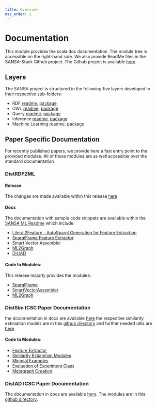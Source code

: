 ```yaml
---
title: Overview
nav_order: 1
---
```


# Documentation
This module provides the scala doc documentation. The module tree is accessible on the right-hand side.
We also provide ReadMe files in the SANSA-Stack Github project. The Github project is available [here](https://github.com/SANSA-Stack/SANSA-Stack).
## Layers
The SANSA project is structured in the following five layers developed in their respective sub-folders:
* RDF [readme](https://github.com/SANSA-Stack/SANSA-Stack/blob/develop/sansa-rdf/README.md), [package](https://github.com/SANSA-Stack/SANSA-Stack/tree/develop/sansa-rdf)
* OWL [readme](https://github.com/SANSA-Stack/SANSA-Stack/blob/develop/sansa-owl/README.md), [package](https://github.com/SANSA-Stack/SANSA-Stack/tree/develop/sansa-owl)
* Query [readme](https://github.com/SANSA-Stack/SANSA-Stack/blob/develop/sansa-query/README.md), [package](https://github.com/SANSA-Stack/SANSA-Stack/tree/develop/sansa-query)
* Inference [readme](https://github.com/SANSA-Stack/SANSA-Stack/blob/develop/sansa-inference/README.md), [package](https://github.com/SANSA-Stack/SANSA-Stack/tree/develop/sansa-inference)
* Machine Learning [readme](https://github.com/SANSA-Stack/SANSA-Stack/blob/develop/sansa-ml/README.md), [package](https://github.com/SANSA-Stack/SANSA-Stack/tree/develop/sansa-ml)


## Paper Specific Documentation
For recently published papers, we provide here a fast entry point to the provided modules. All of those modules are as well accessible over the standard documentation

### DistRDF2ML

#### Release
The changes are made available within this release [here](https://github.com/SANSA-Stack/SANSA-Stack/releases/tag/v0.8.1_DistRDF2ML)

#### Docs
The documentation with sample code snippets are available within the [SANSA ML Readme](https://github.com/SANSA-Stack/SANSA-Stack/tree/develop/sansa-ml) which include:
* [Literal2Feature - AutoSparql Generation for Feature Extraction](https://github.com/SANSA-Stack/SANSA-Stack/tree/develop/sansa-ml#literal2feature-autosparql-generation-for-feature-extraction)
* [SparqlFrame Feature Extractor](https://github.com/SANSA-Stack/SANSA-Stack/tree/develop/sansa-ml#sparqlframe-feature-extractor)
* [Smart Vector Assembler](https://github.com/SANSA-Stack/SANSA-Stack/tree/develop/sansa-ml#smart-vector-assembler)
* [ML2Graph](https://github.com/SANSA-Stack/SANSA-Stack/tree/develop/sansa-ml#ml2graph)
* [DistAD](https://github.com/SANSA-Stack/SANSA-Stack/blob/feature/distad/sansa-ml/README.md#distad-distributed-anomaly-detection)

#### Code to Modules:
This release majorly provides the modules:
* [SparqlFrame](https://github.com/SANSA-Stack/SANSA-Stack/blob/develop/sansa-ml/sansa-ml-spark/src/main/scala/net/sansa_stack/ml/spark/featureExtraction/SparqlFrame.scala)
* [SmartVectorAssembler](https://github.com/SANSA-Stack/SANSA-Stack/blob/develop/sansa-ml/sansa-ml-spark/src/main/scala/net/sansa_stack/ml/spark/featureExtraction/SmartVectorAssembler.scala)
* [ML2Graph](https://github.com/SANSA-Stack/SANSA-Stack/blob/develop/sansa-ml/sansa-ml-spark/src/main/scala/net/sansa_stack/ml/spark/utils/ML2Graph.scala)


### DistSim ICSC Paper Documentation
the documentation in docs are available [here](https://github.com/SANSA-Stack/SANSA-Stack/tree/develop/sansa-ml)
the respective similarity estimation models are in this [github directory](https://github.com/SANSA-Stack/SANSA-Stack/tree/develop/sansa-ml/sansa-ml-spark/src/main/scala/net/sansa_stack/ml/spark/similarity) and further needed utils are [here](https://github.com/SANSA-Stack/SANSA-Stack/tree/develop/sansa-ml/sansa-ml-spark/src/main/scala/net/sansa_stack/ml/spark/utils)

#### Code to Modules:
* [Feature Extractor](https://github.com/SANSA-Stack/SANSA-Stack/blob/develop/sansa-ml/sansa-ml-spark/src/main/scala/net/sansa_stack/ml/spark/utils/FeatureExtractorModel.scala)
* [Similarity Estiamtion Modules](https://github.com/SANSA-Stack/SANSA-Stack/tree/develop/sansa-ml/sansa-ml-spark/src/main/scala/net/sansa_stack/ml/spark/similarity/similarityEstimationModels)
* [Minmial Examples](https://github.com/SANSA-Stack/SANSA-Stack/blob/develop/sansa-ml/sansa-ml-spark/src/main/scala/net/sansa_stack/ml/spark/similarity/examples/minimalCalls.scala)
* [Evaluation of Experiment Class](https://github.com/SANSA-Stack/SANSA-Stack/blob/develop/sansa-ml/sansa-ml-spark/src/main/scala/net/sansa_stack/ml/spark/similarity/experiment/SimilarityPipelineExperiment.scala)
* [Metagraph Creation](https://github.com/SANSA-Stack/SANSA-Stack/blob/develop/sansa-ml/sansa-ml-spark/src/main/scala/net/sansa_stack/ml/spark/utils/SimilarityExperimentMetaGraphFactory.scala)

### DistAD ICSC Paper Documentation
The documentation in docs are available [here](https://github.com/SANSA-Stack/SANSA-Stack/tree/feature/distad/sansa-ml).
The modules are in this [github directory](https://github.com/SANSA-Stack/SANSA-Stack/tree/feature/distad/sansa-ml/sansa-ml-spark/src/main/scala/net/sansa_stack/ml/spark/anomalydetection).